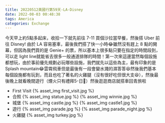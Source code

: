 ```yaml
---
title: 20220512美國行第59天-LA-Disney
date: 2022-08-03 00:48:38
tags: America
categories: Exchange
---
```

今天早上約5點多起床，收拾一下就先前往 7-11 買個沙拉當早餐，然後搭 Uber 前往 Disney! 由於 LA 容易塞車，最後我們搭了快一小時😂雖然沒有趕上 8 點的開幕，但因為我們買的是 Genie+ 的票，所以基本上很多點只要在指定的時間段到，可以走 light line就能省去很多一般通道排隊的時間！第一次來這邊當然每個設施都想玩，由於事前優先規劃必玩哪些設施，我們就先以這些為主，最有印象的是 Splash mountain😂雲霄飛車但是最後有一段會變水濺的濕答答😆然後我們基本每個設施都有玩到，而且也吃了著名的火雞腿（沒有很好吃但很大支😆），然後最後晚上就看晚間遊行（煙火只有禮拜5-日😬）然後逛逛商店就搭車回青旅啦

- First Visit
{% asset_img first_visit.jpg %}
- 合照
{% asset_img statue.jpg %}
{% asset_img winnie.jpg %}
- 城堡
{% asset_img castle.jpg %}
{% asset_img castle1.jpg %}
- 遊行
{% asset_img parade.jpg %}
{% asset_img parade_night.jpg %}
- 火雞腿
{% asset_img turkey.jpg %}